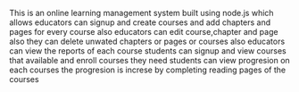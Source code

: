 This is an online learning management system built using node.js which allows
educators can signup and create courses and add chapters and pages for every course
also educators can edit course,chapter and page also they can delete unwated chapters or pages or courses
also educators can view the reports of each course
students can signup and view courses that available
and enroll courses they need
students can view progresion on each courses 
the progresion is increse by completing reading pages of the courses
